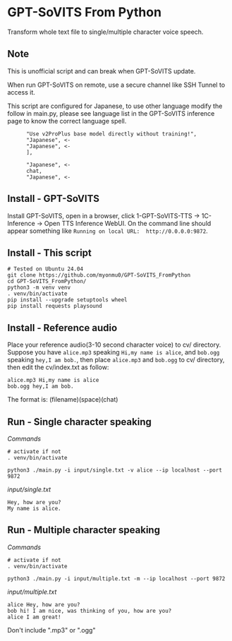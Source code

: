 # GPT-SoVITS From Python
Transform whole text file to single/multiple character voice speech.

## Note
This is unofficial script and can break when GPT-SoVITS update.

When run GPT-SoVITS on remote, use a secure channel like SSH Tunnel to access it.

This script are configured for Japanese, to use other language modify the follow in main.py,  please see language list in the GPT-SoVITS inference page to know the correct language spell.
```
      "Use v2ProPlus base model directly without training!",
      "Japanese", <-
      "Japanese", <-
      ],
```

```
      "Japanese", <-
      chat,
      "Japanese", <-
```


## Install - GPT-SoVITS
Install GPT-SoVITS, open in a browser, click 1-GPT-SoVITS-TTS -> 1C-Inference -> Open TTS Inference WebUI. On the command line should appear something like `Running on local URL:  http://0.0.0.0:9872`.

## Install - This script
```
# Tested on Ubuntu 24.04
git clone https://github.com/myonmu0/GPT-SoVITS_FromPython
cd GPT-SoVITS_FromPython/
python3 -m venv venv
. venv/bin/activate
pip install --upgrade setuptools wheel
pip install requests playsound
```

## Install - Reference audio
Place your reference audio(3-10 second character voice) to cv/ directory.
Suppose you have `alice.mp3` speaking `Hi,my name is alice`, and `bob.ogg` speaking `hey,I am bob.`, then place `alice.mp3` and `bob.ogg` to cv/ directory, then edit the cv/index.txt as follow:
```
alice.mp3 Hi,my name is alice
bob.ogg hey,I am bob.
```
The format is: (filename)(space)(chat)

## Run - Single character speaking
*Commands*
```
# activate if not
. venv/bin/activate

python3 ./main.py -i input/single.txt -v alice --ip localhost --port 9872
```
*input/single.txt*

```
Hey, how are you?
My name is alice.
```

## Run - Multiple character speaking
*Commands*
```
# activate if not
. venv/bin/activate

python3 ./main.py -i input/multiple.txt -m --ip localhost --port 9872
```

*input/multiple.txt*
```
alice Hey, how are you?
bob hi! I am nice, was thinking of you, how are you?
alice I am great!
```
Don't include ".mp3" or ".ogg"


